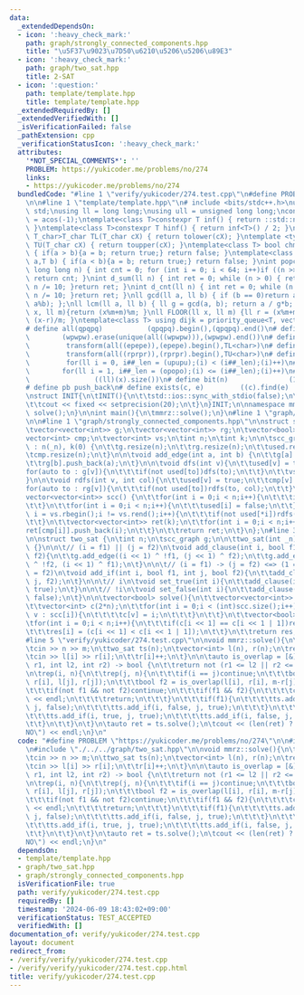 ```yaml
---
data:
  _extendedDependsOn:
  - icon: ':heavy_check_mark:'
    path: graph/strongly_connected_components.hpp
    title: "\u5F37\u9023\u7D50\u6210\u5206\u5206\u89E3"
  - icon: ':heavy_check_mark:'
    path: graph/two_sat.hpp
    title: 2-SAT
  - icon: ':question:'
    path: template/template.hpp
    title: template/template.hpp
  _extendedRequiredBy: []
  _extendedVerifiedWith: []
  _isVerificationFailed: false
  _pathExtension: cpp
  _verificationStatusIcon: ':heavy_check_mark:'
  attributes:
    '*NOT_SPECIAL_COMMENTS*': ''
    PROBLEM: https://yukicoder.me/problems/no/274
    links:
    - https://yukicoder.me/problems/no/274
  bundledCode: "#line 1 \"verify/yukicoder/274.test.cpp\"\n#define PROBLEM \"https://yukicoder.me/problems/no/274\"\
    \n\n#line 1 \"template/template.hpp\"\n# include <bits/stdc++.h>\nusing namespace\
    \ std;\nusing ll = long long;\nusing ull = unsigned long long;\nconst double pi\
    \ = acos(-1);\ntemplate<class T>constexpr T inf() { return ::std::numeric_limits<T>::max();\
    \ }\ntemplate<class T>constexpr T hinf() { return inf<T>() / 2; }\ntemplate <typename\
    \ T_char>T_char TL(T_char cX) { return tolower(cX); }\ntemplate <typename T_char>T_char\
    \ TU(T_char cX) { return toupper(cX); }\ntemplate<class T> bool chmin(T& a,T b)\
    \ { if(a > b){a = b; return true;} return false; }\ntemplate<class T> bool chmax(T&\
    \ a,T b) { if(a < b){a = b; return true;} return false; }\nint popcnt(unsigned\
    \ long long n) { int cnt = 0; for (int i = 0; i < 64; i++)if ((n >> i) & 1)cnt++;\
    \ return cnt; }\nint d_sum(ll n) { int ret = 0; while (n > 0) { ret += n % 10;\
    \ n /= 10; }return ret; }\nint d_cnt(ll n) { int ret = 0; while (n > 0) { ret++;\
    \ n /= 10; }return ret; }\nll gcd(ll a, ll b) { if (b == 0)return a; return gcd(b,\
    \ a%b); };\nll lcm(ll a, ll b) { ll g = gcd(a, b); return a / g*b; };\nll MOD(ll\
    \ x, ll m){return (x%m+m)%m; }\nll FLOOR(ll x, ll m) {ll r = (x%m+m)%m; return\
    \ (x-r)/m; }\ntemplate<class T> using dijk = priority_queue<T, vector<T>, greater<T>>;\n\
    # define all(qpqpq)           (qpqpq).begin(),(qpqpq).end()\n# define UNIQUE(wpwpw)\
    \        (wpwpw).erase(unique(all((wpwpw))),(wpwpw).end())\n# define LOWER(epepe)\
    \         transform(all((epepe)),(epepe).begin(),TL<char>)\n# define UPPER(rprpr)\
    \         transform(all((rprpr)),(rprpr).begin(),TU<char>)\n# define rep(i,upupu)\
    \         for(ll i = 0, i##_len = (upupu);(i) < (i##_len);(i)++)\n# define reps(i,opopo)\
    \        for(ll i = 1, i##_len = (opopo);(i) <= (i##_len);(i)++)\n# define len(x)\
    \                ((ll)(x).size())\n# define bit(n)               (1LL << (n))\n\
    # define pb push_back\n# define exists(c, e)         ((c).find(e) != (c).end())\n\
    \nstruct INIT{\n\tINIT(){\n\t\tstd::ios::sync_with_stdio(false);\n\t\tstd::cin.tie(0);\n\
    \t\tcout << fixed << setprecision(20);\n\t}\n}INIT;\n\nnamespace mmrz {\n\tvoid\
    \ solve();\n}\n\nint main(){\n\tmmrz::solve();\n}\n#line 1 \"graph/two_sat.hpp\"\
    \n\n#line 1 \"graph/strongly_connected_components.hpp\"\n\nstruct scc_graph {\n\
    \tvector<vector<int>> g;\n\tvector<vector<int>> rg;\n\tvector<bool> used;\n\t\
    vector<int> cmp;\n\tvector<int> vs;\n\tint n;\n\tint k;\n\n\tscc_graph(int _n)\
    \ : n(_n), k(0) {\n\t\tg.resize(n);\n\t\trg.resize(n);\n\t\tused.resize(n);\n\t\
    \tcmp.resize(n);\n\t}\n\n\tvoid add_edge(int a, int b) {\n\t\tg[a].push_back(b);\n\
    \t\trg[b].push_back(a);\n\t}\n\n\tvoid dfs(int v){\n\t\tused[v] = true;\n\t\t\
    for(auto to : g[v]){\n\t\t\tif(not used[to])dfs(to);\n\t\t}\n\t\tvs.pb(v);\n\t\
    }\n\n\tvoid rdfs(int v, int col){\n\t\tused[v] = true;\n\t\tcmp[v] = col;\n\t\t\
    for(auto to : rg[v]){\n\t\t\tif(not used[to])rdfs(to, col);\n\t\t}\n\t}\n\n\t\
    vector<vector<int>> scc() {\n\t\tfor(int i = 0;i < n;i++){\n\t\t\tif(not used[i])dfs(i);\n\
    \t\t}\n\t\tfor(int i = 0;i < n;i++){\n\t\t\tused[i] = false;\n\t\t}\n\t\tfor(auto\
    \ i = vs.rbegin();i != vs.rend();i++){\n\t\t\tif(not used[*i])rdfs(*i, k++);\n\
    \t\t}\n\t\tvector<vector<int>> ret(k);\n\t\tfor(int i = 0;i < n;i++){\n\t\t\t\
    ret[cmp[i]].push_back(i);\n\t\t}\n\t\treturn ret;\n\t}\n};\n#line 3 \"graph/two_sat.hpp\"\
    \n\nstruct two_sat {\n\tint n;\n\tscc_graph g;\n\n\ttwo_sat(int _n) : n(_n), g(scc_graph(2*n))\
    \ {}\n\n\t// (i = f1) || (j = f2)\n\tvoid add_clause(int i, bool f1, int j, bool\
    \ f2){\n\t\tg.add_edge((i << 1) ^ !f1, (j << 1) ^ f2);\n\t\tg.add_edge((j << 1)\
    \ ^ !f2, (i << 1) ^ f1);\n\t}\n\n\t// (i = f1) -> (j = f2) <=> (1 = !f1) || (j\
    \ = f2)\n\tvoid add_if(int i, bool f1, int j, bool f2){\n\t\tadd_clause(i, !f1,\
    \ j, f2);\n\t}\n\n\t// i\n\tvoid set_true(int i){\n\t\tadd_clause(i, true, i,\
    \ true);\n\t}\n\n\t// !i\n\tvoid set_false(int i){\n\t\tadd_clause(i, false, i,\
    \ false);\n\t}\n\n\tvector<bool> solve(){\n\t\tvector<vector<int>> scc = g.scc();\n\
    \t\tvector<int> c(2*n);\n\t\tfor(int i = 0;i < (int)scc.size();i++){\n\t\t\tfor(auto\
    \ v : scc[i]){\n\t\t\t\tc[v] = i;\n\t\t\t}\n\t\t}\n\t\tvector<bool> res(n);\n\t\
    \tfor(int i = 0;i < n;i++){\n\t\t\tif(c[i << 1] == c[i << 1 | 1])return vector<bool>();\n\
    \t\t\tres[i] = (c[i << 1] < c[i << 1 | 1]);\n\t\t}\n\t\treturn res;\n\t}\n};\n\
    #line 5 \"verify/yukicoder/274.test.cpp\"\n\nvoid mmrz::solve(){\n\tint n, m;\n\
    \tcin >> n >> m;\n\ttwo_sat ts(n);\n\tvector<int> l(n), r(n);\n\trep(i, n){\n\t\
    \tcin >> l[i] >> r[i];\n\t\tr[i]++;\n\t}\n\n\tauto is_overlap = [&](int l1, int\
    \ r1, int l2, int r2) -> bool {\n\t\treturn not (r1 <= l2 || r2 <= l1);\n\t};\n\
    \n\trep(i, n){\n\t\trep(j, n){\n\t\t\tif(i == j)continue;\n\t\t\tbool f1 = is_overlap(l[i],\
    \ r[i], l[j], r[j]);\n\t\t\tbool f2 = is_overlap(l[i], r[i], m-r[j], m-l[j]);\n\
    \t\t\tif(not f1 && not f2)continue;\n\t\t\tif(f1 && f2){\n\t\t\t\tcout << \"NO\"\
    \ << endl;\n\t\t\t\treturn;\n\t\t\t}\n\t\t\tif(f1){\n\t\t\t\tts.add_if(i, true,\
    \ j, false);\n\t\t\t\tts.add_if(i, false, j, true);\n\t\t\t}\n\t\t\tif(f2){\n\t\
    \t\t\tts.add_if(i, true, j, true);\n\t\t\t\tts.add_if(i, false, j, false);\n\t\
    \t\t}\n\t\t}\n\t}\n\tauto ret = ts.solve();\n\tcout << (len(ret) ? \"YES\" : \"\
    NO\") << endl;\n}\n"
  code: "#define PROBLEM \"https://yukicoder.me/problems/no/274\"\n\n#include \"./../../template/template.hpp\"\
    \n#include \"./../../graph/two_sat.hpp\"\n\nvoid mmrz::solve(){\n\tint n, m;\n\
    \tcin >> n >> m;\n\ttwo_sat ts(n);\n\tvector<int> l(n), r(n);\n\trep(i, n){\n\t\
    \tcin >> l[i] >> r[i];\n\t\tr[i]++;\n\t}\n\n\tauto is_overlap = [&](int l1, int\
    \ r1, int l2, int r2) -> bool {\n\t\treturn not (r1 <= l2 || r2 <= l1);\n\t};\n\
    \n\trep(i, n){\n\t\trep(j, n){\n\t\t\tif(i == j)continue;\n\t\t\tbool f1 = is_overlap(l[i],\
    \ r[i], l[j], r[j]);\n\t\t\tbool f2 = is_overlap(l[i], r[i], m-r[j], m-l[j]);\n\
    \t\t\tif(not f1 && not f2)continue;\n\t\t\tif(f1 && f2){\n\t\t\t\tcout << \"NO\"\
    \ << endl;\n\t\t\t\treturn;\n\t\t\t}\n\t\t\tif(f1){\n\t\t\t\tts.add_if(i, true,\
    \ j, false);\n\t\t\t\tts.add_if(i, false, j, true);\n\t\t\t}\n\t\t\tif(f2){\n\t\
    \t\t\tts.add_if(i, true, j, true);\n\t\t\t\tts.add_if(i, false, j, false);\n\t\
    \t\t}\n\t\t}\n\t}\n\tauto ret = ts.solve();\n\tcout << (len(ret) ? \"YES\" : \"\
    NO\") << endl;\n}\n"
  dependsOn:
  - template/template.hpp
  - graph/two_sat.hpp
  - graph/strongly_connected_components.hpp
  isVerificationFile: true
  path: verify/yukicoder/274.test.cpp
  requiredBy: []
  timestamp: '2024-06-09 18:43:02+09:00'
  verificationStatus: TEST_ACCEPTED
  verifiedWith: []
documentation_of: verify/yukicoder/274.test.cpp
layout: document
redirect_from:
- /verify/verify/yukicoder/274.test.cpp
- /verify/verify/yukicoder/274.test.cpp.html
title: verify/yukicoder/274.test.cpp
---
```

